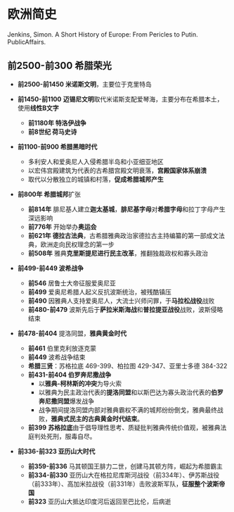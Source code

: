 # 欧洲简史

Jenkins, Simon. A Short History of Europe: From Pericles to Putin. PublicAffairs.



## 前2500-前300 希腊荣光

- **前2500-前1450** **米诺斯文明**，主要位于克里特岛
- **前1450-前1100** **迈锡尼文明**取代米诺斯支配爱琴海，主要分布在希腊本土，使用**线性B文字**
  - **前1180年 特洛伊战争**
  - **前8世纪 荷马史诗**
- **前1100-前900 希腊黑暗时代**
  - 多利安人和爱奥尼人入侵希腊半岛和小亚细亚地区
  - 以宏伟宫殿建筑为代表的古希腊宫殿文明衰落，**宫殿国家体系崩溃**
  - 取代以分散独立的城镇和村落，**促成希腊城邦产生**

- **前800年 希腊城邦**扩张
  - **前814年** 腓尼基人建立**迦太基城**，**腓尼基字母**对**希腊字母**和拉丁字母产生深远影响
  - **前776年** 开始举办**奥运会**
  - **前621年 德拉古法典**，古希腊雅典政治家德拉古主持编纂的第一部成文法典，欧洲走向民权理念的第一步
  - **前508年** 雅典**克里斯提尼进行民主改革**，推翻独裁政权和寡头政治
- **前499-前449 波希战争**
  - **前546** 居鲁士大帝征服爱奥尼亚
  - **前499** 爱奥尼希腊人起义反抗波斯统治，被残酷镇压
  - **前490** 因雅典人支持爱奥尼人，大流士兴师问罪，于**马拉松战役**战败
  - **前480-前479** 波斯先后于**萨拉米斯海战**和**普拉提亚战役**战败，波斯侵略结束
- **前478-前404** 提洛同盟，**雅典黄金时代**
  - **前461** 伯里克利放逐克蒙
  - **前449** 波希战争结束
  - **希腊三贤**：苏格拉底 469-399、柏拉图 429-347、亚里士多德 384-322
  - **前431-前404 伯罗奔尼撒战争**
    - 以**雅典-柯林斯的冲突**为导火索
    - 以雅典为民主政治代表的**提洛同盟**和以斯巴达为寡头政治代表的**伯罗奔尼撒同盟**爆发战争
    - 战争期间提洛同盟内部对雅典霸权不满的城邦纷纷倒戈，雅典最终战败，**雅典式民主的古典黄金时代结束**。
  - **前399** **苏格拉底**由于倡导理性思考、质疑批判雅典传统价值观，被雅典法庭判处死刑，服毒自尽。
- **前336-前323 亚历山大时代**
  - **前359-前336** 马其顿国王腓力二世，创建马其顿方阵，崛起为希腊霸主
  - **前334-前330** 亚历山大在格拉尼库斯河战役（前334年）、伊苏斯战役（前333年）、高加米拉战役（前331年）击败波斯军队，**征服整个波斯帝国**
  - **前323** 亚历山大抵达印度河后返回至巴比伦，后病逝
